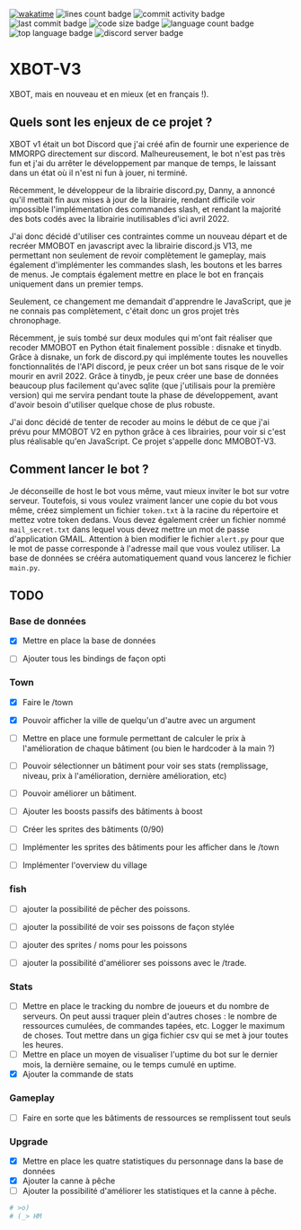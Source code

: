 [![wakatime](https://wakatime.com/badge/github/HerbeMalveillante/MMOBOT-V3.svg)](https://wakatime.com/badge/github/HerbeMalveillante/MMOBOT-V3)
![lines count badge](https://img.shields.io/tokei/lines/github/herbemalveillante/MMOBOT-V3)
![commit activity badge](https://img.shields.io/github/commit-activity/m/herbemalveillante/MMOBOT-V3)
![last commit badge](https://img.shields.io/github/last-commit/herbemalveillante/MMOBOT-V3)
![code size badge](https://img.shields.io/github/languages/code-size/herbemalveillante/MMOBOT-V3)
![language count badge](https://img.shields.io/github/languages/count/herbemalveillante/MMOBOT-V3)
![top language badge](https://img.shields.io/github/languages/top/herbemalveillante/MMOBOT-V3)
![discord server badge](https://img.shields.io/discord/799331612918939688)

# XBOT-V3
XBOT, mais en nouveau et en mieux (et en français !).

## Quels sont les enjeux de ce projet ?

XBOT v1 était un bot Discord que j'ai créé afin de fournir une experience de MMORPG directement sur discord.
Malheureusement, le bot n'est pas très fun et j'ai du arrêter le développement par manque de temps, le laissant dans un état où il n'est ni fun à jouer, ni terminé. 

Récemment, le développeur de la librairie discord.py, Danny, a annoncé qu'il mettait fin aux mises à jour de la librairie, rendant difficile voir impossible l'implémentation des commandes slash, et rendant la majorité des bots codés avec la librairie inutilisables d'ici avril 2022.

J'ai donc décidé d'utiliser ces contraintes comme un nouveau départ et de recréer MMOBOT en javascript avec la librairie discord.js V13, me permettant non seulement de revoir complètement le gameplay, mais également d'implémenter les commandes slash, les boutons et les barres de menus. Je comptais également mettre en place le bot en français uniquement dans un premier temps.

Seulement, ce changement me demandait d'apprendre le JavaScript, que je ne connais pas complètement, c'était donc un gros projet très chronophage.

Récemment, je suis tombé sur deux modules qui m'ont fait réaliser que recoder MMOBOT en Python était finalement possible : disnake et tinydb. Grâce à disnake, un fork de discord.py qui implémente toutes les nouvelles fonctionnalités de l'API discord, je peux créer un bot sans risque de le voir mourir en avril 2022. Grâce à tinydb, je peux créer une base de données beaucoup plus facilement qu'avec sqlite (que j'utilisais pour la première version) qui me servira pendant toute la phase de développement, avant d'avoir besoin d'utiliser quelque chose de plus robuste.

J'ai donc décidé de tenter de recoder au moins le début de ce que j'ai prévu pour MMOBOT V2 en python grâce à ces librairies, pour voir si c'est plus réalisable qu'en JavaScript. Ce projet s'appelle donc MMOBOT-V3.

## Comment lancer le bot ?

Je déconseille de host le bot vous même, vaut mieux inviter le bot sur votre serveur. Toutefois, si vous voulez vraiment lancer une copie du bot vous même, créez simplement un fichier `token.txt` à la racine du répertoire et mettez votre token dedans. Vous devez également créer un fichier nommé `mail_secret.txt` dans lequel vous devez mettre un mot de passe d'application GMAIL. Attention à bien modifier le fichier `alert.py` pour que le mot de passe corresponde à l'adresse mail que vous voulez utiliser. La base de données se crééra automatiquement quand vous lancerez le fichier `main.py`.


## TODO

### Base de données

- [x] Mettre en place la base de données
- [ ] Ajouter tous les bindings de façon opti


### Town

- [x] Faire le /town
- [x] Pouvoir afficher la ville de quelqu'un d'autre avec un argument
- [ ] Mettre en place une formule permettant de calculer le prix à l'amélioration de chaque bâtiment (ou bien le hardcoder à la main ?)
- [ ] Pouvoir sélectionner un bâtiment pour voir ses stats (remplissage, niveau, prix à l'amélioration, dernière amélioration, etc)
- [ ] Pouvoir améliorer un bâtiment.
- [ ] Ajouter les boosts passifs des bâtiments à boost
- [ ] Créer les sprites des bâtiments (0/90)
- [ ] Implémenter les sprites des bâtiments pour les afficher dans le /town
- [ ] Implémenter l'overview du village


### fish

- [ ] ajouter la possibilité de pêcher des poissons.
- [ ] ajouter la possibilité de voir ses poissons de façon stylée
- [ ] ajouter des sprites / noms pour les poissons
- [ ] ajouter la possibilité d'améliorer ses poissons avec le /trade.


### Stats

- [ ] Mettre en place le tracking du nombre de joueurs et du nombre de serveurs. On peut aussi traquer plein d'autres choses : le nombre de ressources cumulées, de commandes tapées, etc. Logger le maximum de choses. Tout mettre dans un giga fichier csv qui se met à jour toutes les heures.
- [ ] Mettre en place un moyen de visualiser l'uptime du bot sur le dernier mois, la dernière semaine, ou le temps cumulé en uptime.
- [x] Ajouter la commande de stats

### Gameplay

- [ ] Faire en sorte que les bâtiments de ressources se remplissent tout seuls


### Upgrade

- [x] Mettre en place les quatre statistiques du personnage dans la base de données
- [x] Ajouter la canne à pêche
- [ ] Ajouter la possibilité d'améliorer les statistiques et la canne à pêche.

```python
# >o)
# (_> HM
```